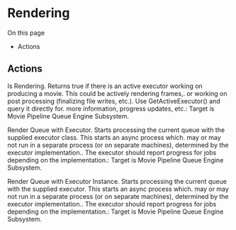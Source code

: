 # Rendering

On this page 

  * Actions





## Actions

Is Rendering. Returns true if there is an active executor working on producing a movie. This could be actively rendering frames,. or working on post processing (finalizing file writes, etc.). Use GetActiveExecutor() and query it directly for. more information, progress updates, etc.: Target is Movie Pipeline Queue Engine Subsystem.

Render Queue with Executor. Starts processing the current queue with the supplied executor class. This starts an async process which. may or may not run in a separate process (or on separate machines), determined by the executor implementation.. The executor should report progress for jobs depending on the implementation.: Target is Movie Pipeline Queue Engine Subsystem.

Render Queue with Executor Instance. Starts processing the current queue with the supplied executor. This starts an async process which. may or may not run in a separate process (or on separate machines), determined by the executor implementation.. The executor should report progress for jobs depending on the implementation.: Target is Movie Pipeline Queue Engine Subsystem.

